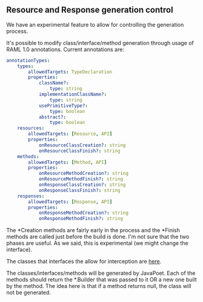 ## Resource and Response generation control

We have an experimental feature to allow for controlling the generation process.

It's possible to modify class/interface/method generation through usage of RAML 1.0 annotations.
Current annotations are:
``` yaml
annotationTypes:
    types:
        allowedTargets: TypeDeclaration
        properties:
            className?:
                type: string
            implementationClassName?:
                type: string
            usePrimitiveType?:
                type: boolean
            abstract?:
                type: boolean
    resources:
        allowedTargets: [Resource, API]
        properties:
            onResourceClassCreation?: string
            onResourceClassFinish?: string
    methods:
        allowedTargets: [Method, API]
        properties:
            onResourceMethodCreation?: string
            onResourceMethodFinish?: string
            onResponseClassCreation?: string
            onResponseClassFinish?: string
    responses:
        allowedTargets: [Response, API]
        properties:
            onResponseMethodCreation?: string
            onResponseMethodFinish?: string
```

The *Creation methods are fairly early in the process and the *Finish methods are called just before the build
is done.  I'm not sure that the two phases are useful.  As we said, this is experimental (we might change the interface).

The classes that interfaces the allow for interception are [here](src/main/java/org/raml/jaxrs/generator/extension).

The classes/interfaces/methods will be generated by JavaPoet.  Each of the methods should return the *.Builder that was passed to it OR a new
one built by the method.  The idea here is that if a method returns null, the class will not be generated.
